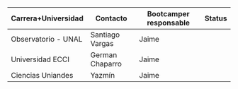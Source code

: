 Carrera+Universidad | Contacto | Bootcamper responsable | Status|
-------------------- | ------- | ---------------------| ----- |
Observatorio - UNAL | Santiago Vargas | Jaime| |
Universidad ECCI | German Chaparro | Jaime| |
Ciencias Uniandes | Yazmín | Jaime | |
